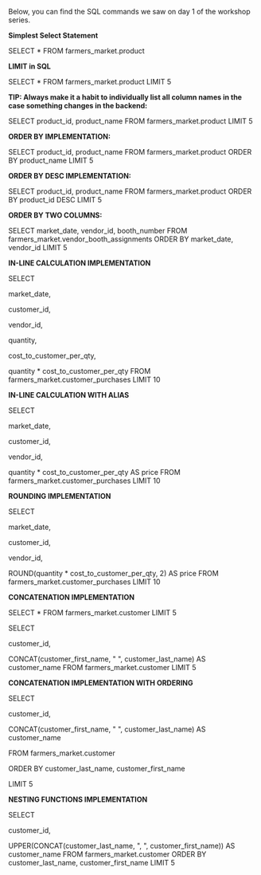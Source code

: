 Below, you can find the SQL commands we saw on day 1 of the workshop series. 

**Simplest Select Statement**

SELECT * FROM farmers_market.product

**LIMIT in SQL**

SELECT * 
FROM farmers_market.product
LIMIT 5

**TIP: Always make it a habit to individually list all column names in the case something changes in the backend:**

SELECT product_id, product_name
FROM farmers_market.product
LIMIT 5

**ORDER BY IMPLEMENTATION:**

SELECT product_id, product_name
FROM farmers_market.product
ORDER BY product_name
LIMIT 5

**ORDER BY DESC IMPLEMENTATION:**

SELECT product_id, product_name
FROM farmers_market.product
ORDER BY product_id DESC
LIMIT 5

**ORDER BY TWO COLUMNS:**

SELECT market_date, vendor_id, booth_number 
FROM farmers_market.vendor_booth_assignments
ORDER BY market_date, vendor_id
LIMIT 5

**IN-LINE CALCULATION IMPLEMENTATION**

SELECT 
    
 market_date, 
    
 customer_id, 
    
 vendor_id, 
    
 quantity, 
    
 cost_to_customer_per_qty,
    
 quantity * cost_to_customer_per_qty 
FROM farmers_market.customer_purchases
LIMIT 10

**IN-LINE CALCULATION WITH ALIAS**

SELECT 
    
 market_date, 
    
 customer_id, 
    
 vendor_id, 
    
 quantity * cost_to_customer_per_qty AS price 
FROM farmers_market.customer_purchases
LIMIT 10

**ROUNDING IMPLEMENTATION**

SELECT 
    
 market_date,

 customer_id, 
    
 vendor_id, 
    
 ROUND(quantity * cost_to_customer_per_qty, 2) AS price 
FROM farmers_market.customer_purchases
LIMIT 10

**CONCATENATION IMPLEMENTATION**

SELECT *
FROM farmers_market.customer
LIMIT 5

SELECT 
    
 customer_id,
    
 CONCAT(customer_first_name, " ", customer_last_name) AS customer_name
FROM farmers_market.customer
LIMIT 5

**CONCATENATION IMPLEMENTATION WITH ORDERING**

SELECT 
 
 customer_id,
 
 CONCAT(customer_first_name, " ", customer_last_name) AS customer_name
 
FROM farmers_market.customer
 
ORDER BY customer_last_name, customer_first_name
 
LIMIT 5


**NESTING FUNCTIONS IMPLEMENTATION**

SELECT 
    
 customer_id,

 UPPER(CONCAT(customer_last_name, ", ", customer_first_name)) AS customer_name
FROM farmers_market.customer
ORDER BY customer_last_name, customer_first_name
LIMIT 5



